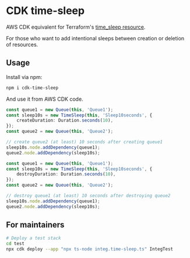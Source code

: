 # CDK time-sleep
AWS CDK equivalent for Terraform's [time_sleep resource](https://registry.terraform.io/providers/hashicorp/time/latest/docs/resources/sleep).

For those who want to add intentional sleeps between creation or deletion of resources.

## Usage
Install via npm:

```sh
npm i cdk-time-sleep
```

And use it from AWS CDK code.

```ts
const queue1 = new Queue(this, 'Queue1');
const sleep10s = new TimeSleep(this, 'Sleep10seconds', {
    createDuration: Duration.seconds(10),
});
const queue2 = new Queue(this, 'Queue2');

// create queue2 (at least) 10 seconds after creating queue1
sleep10s.node.addDependency(queue1);
queue2.node.addDependency(sleep10s);
```

```ts
const queue1 = new Queue(this, 'Queue1');
const sleep10s = new TimeSleep(this, 'Sleep10seconds', {
    destroyDuration: Duration.seconds(10),
});
const queue2 = new Queue(this, 'Queue2');

// destroy queue1 (at least) 10 seconds after destroying queue2
sleep10s.node.addDependency(queue1);
queue2.node.addDependency(sleep10s);
```

## For maintainers
```sh
# Deploy a test stack
cd test
npx cdk deploy --app "npx ts-node integ.time-sleep.ts" IntegTest
```
